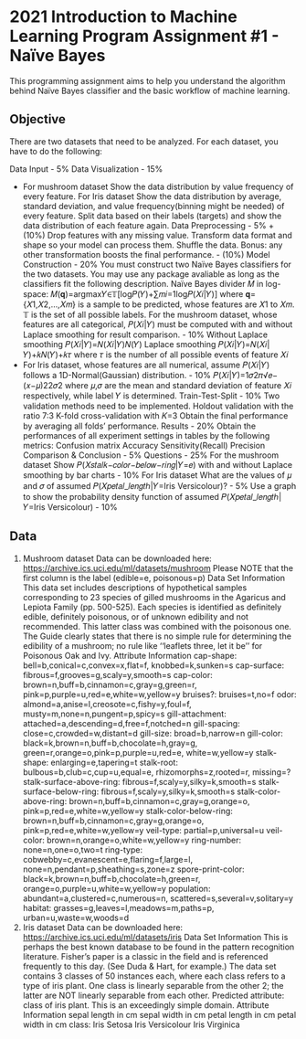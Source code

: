 2021 Introduction to Machine Learning Program Assignment #1 - Naïve Bayes
==
This programming assignment aims to help you understand the algorithm behind Naïve Bayes classifier and the basic workflow of machine learning.


## Objective
There are two datasets that need to be analyzed. For each dataset, you have to do the following:

Data Input - 5%
Data Visualization - 15%
- For mushroom dataset
Show the data distribution by value frequency of every feature.
For Iris dataset
Show the data distribution by average, standard deviation, and value frequency(binning might be needed) of every feature.
Split data based on their labels (targets) and show the data distribution of each feature again.
Data Preprocessing - 5% + (10%)
Drop features with any missing value.
Transform data format and shape so your model can process them.
Shuffle the data.
Bonus: any other transformation boosts the final performance. - (10%)
Model Construction - 20%
You must construct two Naïve Bayes classifiers for the two datasets.
You may use any package avaliable as long as the classifiers fit the following description.
Naïve Bayes divider 𝑀 in log-space:
𝑀(𝐪)=argmax𝑌∈𝕋[log𝑃(𝑌)+∑𝑚𝑖=1log𝑃(𝑋𝑖|𝑌)]
where 𝐪={𝑋1,𝑋2,...,𝑋𝑚} is a sample to be predicted, whose features are 𝑋1 to 𝑋𝑚. 𝕋 is the set of all possible labels.
For the mushroom dataset, whose features are all categorical, 𝑃(𝑋𝑖|𝑌) must be computed with and without Laplace smoothing for result comparison. - 10%
Without Laplace smoothing
𝑃(𝑋𝑖|𝑌)=𝑁(𝑋𝑖|𝑌)𝑁(𝑌)
Laplace smoothing
𝑃(𝑋𝑖|𝑌)=𝑁(𝑋𝑖|𝑌)+𝑘𝑁(𝑌)+𝑘𝜏
where 𝜏 is the number of all possible events of feature 𝑋𝑖
- For Iris dataset, whose features are all numerical, assume 𝑃(𝑋𝑖|𝑌) follows a 1D-Normal(Gaussian) distribution. - 10%
𝑃(𝑋𝑖|𝑌)=1𝜎2𝜋√𝑒−(𝑥−𝜇)22𝜎2
where 𝜇,𝜎 are the mean and standard deviation of feature 𝑋𝑖 respectively, while label 𝑌 is determined.
Train-Test-Split - 10%
Two validation methods need to be implemented.
Holdout validation with the ratio 7:3
K-fold cross-validation with 𝐾=3
Obtain the final performance by averaging all folds’ performance.
Results - 20%
Obtain the performances of all experiment settings in tables by the following metrics:
Confusion matrix
Accuracy
Sensitivity(Recall)
Precision
Comparison & Conclusion - 5%
Questions - 25%
For the mushroom dataset
Show 𝑃(𝑋𝑠𝑡𝑎𝑙𝑘−𝑐𝑜𝑙𝑜𝑟−𝑏𝑒𝑙𝑜𝑤−𝑟𝑖𝑛𝑔|𝑌=𝑒) with and without Laplace smoothing by bar charts - 10%
For Iris dataset
What are the values of 𝜇 and 𝜎 of assumed 𝑃(𝑋𝑝𝑒𝑡𝑎𝑙_𝑙𝑒𝑛𝑔𝑡ℎ|𝑌=Iris Versicolour)? - 5%
Use a graph to show the probability density function of assumed 𝑃(𝑋𝑝𝑒𝑡𝑎𝑙_𝑙𝑒𝑛𝑔𝑡ℎ|𝑌=Iris Versicolour) - 10%
## Data
1. Mushroom dataset
Data can be downloaded here:
https://archive.ics.uci.edu/ml/datasets/mushroom
Please NOTE that the first column is the label (edible=e, poisonous=p)
Data Set Information
This data set includes descriptions of hypothetical samples corresponding to 23 species of gilled mushrooms in the Agaricus and Lepiota Family (pp. 500-525). Each species is identified as definitely edible, definitely poisonous, or of unknown edibility and not recommended. This latter class was combined with the poisonous one. The Guide clearly states that there is no simple rule for determining the edibility of a mushroom; no rule like ‘‘leaflets three, let it be’’ for Poisonous Oak and Ivy.
Attribute Information
cap-shape: bell=b,conical=c,convex=x,flat=f, knobbed=k,sunken=s
cap-surface: fibrous=f,grooves=g,scaly=y,smooth=s
cap-color: brown=n,buff=b,cinnamon=c,gray=g,green=r, pink=p,purple=u,red=e,white=w,yellow=y
bruises?: bruises=t,no=f
odor: almond=a,anise=l,creosote=c,fishy=y,foul=f, musty=m,none=n,pungent=p,spicy=s
gill-attachment: attached=a,descending=d,free=f,notched=n
gill-spacing: close=c,crowded=w,distant=d
gill-size: broad=b,narrow=n
gill-color: black=k,brown=n,buff=b,chocolate=h,gray=g, green=r,orange=o,pink=p,purple=u,red=e, white=w,yellow=y
stalk-shape: enlarging=e,tapering=t
stalk-root: bulbous=b,club=c,cup=u,equal=e, rhizomorphs=z,rooted=r, missing=?
stalk-surface-above-ring: fibrous=f,scaly=y,silky=k,smooth=s
stalk-surface-below-ring: fibrous=f,scaly=y,silky=k,smooth=s
stalk-color-above-ring: brown=n,buff=b,cinnamon=c,gray=g,orange=o, pink=p,red=e,white=w,yellow=y
stalk-color-below-ring: brown=n,buff=b,cinnamon=c,gray=g,orange=o, pink=p,red=e,white=w,yellow=y
veil-type: partial=p,universal=u
veil-color: brown=n,orange=o,white=w,yellow=y
ring-number: none=n,one=o,two=t
ring-type: cobwebby=c,evanescent=e,flaring=f,large=l, none=n,pendant=p,sheathing=s,zone=z
spore-print-color: black=k,brown=n,buff=b,chocolate=h,green=r, orange=o,purple=u,white=w,yellow=y
population: abundant=a,clustered=c,numerous=n, scattered=s,several=v,solitary=y
habitat: grasses=g,leaves=l,meadows=m,paths=p, urban=u,waste=w,woods=d
2. Iris dataset
Data can be downloaded here:
https://archive.ics.uci.edu/ml/datasets/iris
Data Set Information
This is perhaps the best known database to be found in the pattern recognition literature. Fisher’s paper is a classic in the field and is referenced frequently to this day. (See Duda & Hart, for example.) The data set contains 3 classes of 50 instances each, where each class refers to a type of iris plant. One class is linearly separable from the other 2; the latter are NOT linearly separable from each other. Predicted attribute: class of iris plant. This is an exceedingly simple domain.
Attribute Information
sepal length in cm
sepal width in cm
petal length in cm
petal width in cm
class:
Iris Setosa
Iris Versicolour
Iris Virginica
